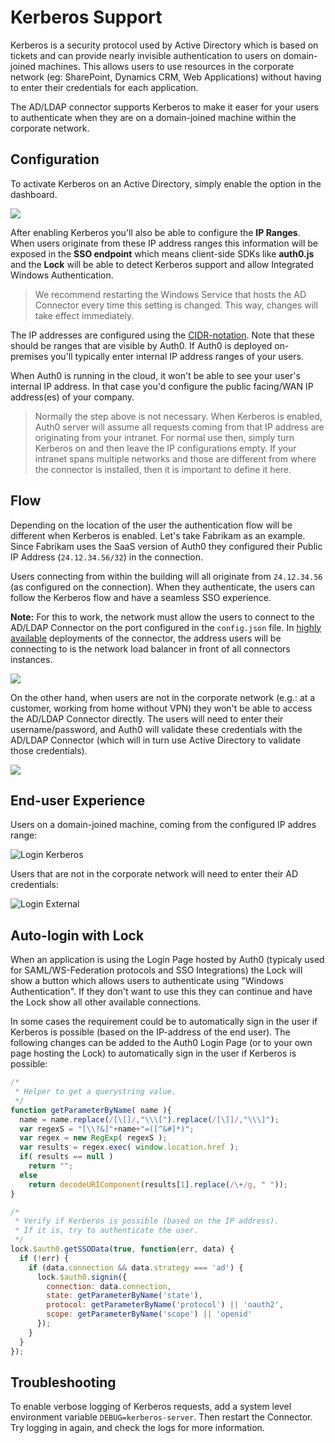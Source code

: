 # Kerberos Support

Kerberos is a security protocol used by Active Directory which is based on tickets and can provide nearly invisible authentication to users on domain-joined machines. This allows users to use resources in the corporate network (eg: SharePoint, Dynamics CRM, Web Applications) without having to enter their credentials for each application.

The AD/LDAP connector supports Kerberos to make it easer for your users to authenticate when they are on a domain-joined machine within the corporate network.

## Configuration 

To activate Kerberos on an Active Directory, simply enable the option in the dashboard.

![](/media/articles/connector/kerberos/connector-kerberos-configuration.png)

After enabling Kerberos you'll also be able to configure the **IP Ranges**. When users originate from these IP address ranges this information will be exposed in the **SSO endpoint** which means client-side SDKs like **auth0.js** and the **Lock** will be able to detect Kerberos support and allow Integrated Windows Authentication.

> We recommend restarting the Windows Service that hosts the AD Connector every time this setting is changed. This way, changes will take effect immediately.

The IP addresses are configured using the [CIDR-notation](http://en.wikipedia.org/wiki/Classless_Inter-Domain_Routing). Note that these should be ranges that are visible by Auth0. If Auth0 is deployed on-premises you'll typically enter internal IP address ranges of your users. 

When Auth0 is running in the cloud, it won't be able to see your user's internal IP address. In that case you'd configure the public facing/WAN IP address(es) of your company.

> Normally the step above is not necessary. When Kerberos is enabled, Auth0 server will assume all requests coming from that IP address are originating from your intranet. For normal use then, simply turn Kerberos on and then leave the IP configurations empty. If your intranet spans multiple networks and those are different from where the connector is installed, then it is important to define it here.

## Flow

Depending on the location of the user the authentication flow will be different when Kerberos is enabled. Let's take Fabrikam as an example. Since Fabrikam uses the SaaS version of Auth0 they configured their Public IP Address (`24.12.34.56/32`) in the connection.

Users connecting from within the building will all originate from `24.12.34.56` (as configured on the connection). When they authenticate, the users can follow the Kerberos flow and have a seamless SSO experience.

**Note:** For this to work, the network must allow the users to connect to the AD/LDAP Connector on the port configured in the `config.json` file. In [highly available](/connector/high-availability) deployments of the connector, the address users will be connecting to is the network load balancer in front of all connectors instances.

![](/media/articles/connector/kerberos/connector-kerberos-flow.png)

On the other hand, when users are not in the corporate network (e.g.: at a customer, working from home without VPN) they won't be able to access the AD/LDAP Connector directly. The users will need to enter their username/password, and Auth0 will validate these credentials with the AD/LDAP Connector (which will in turn use Active Directory to validate those credentials).

![](/media/articles/connector/kerberos/connector-credentials-flow.png)

## End-user Experience

Users on a domain-joined machine, coming from the configured IP addres range:

![Login Kerberos](/media/articles/connector/kerberos/office-365-idp-login-kerberos.gif)

Users that are not in the corporate network will need to enter their AD credentials:

![Login External](/media/articles/connector/kerberos/office-365-idp-login-external.gif)

## Auto-login with Lock

When an application is using the Login Page hosted by Auth0 (typicaly used for SAML/WS-Federation protocols and SSO Integrations) the Lock will show a button which allows users to authenticate using "Windows Authentication". If they don't want to use this they can continue and have the Lock show all other available connections.

In some cases the requirement could be to automatically sign in the user if Kerberos is possible (based on the IP-address of the end user). The following changes can be added to the Auth0 Login Page (or to your own page hosting the Lock) to automatically sign in the user if Kerberos is possible:

```js
/*
 * Helper to get a querystring value.
 */
function getParameterByName( name ){
  name = name.replace(/[\[]/,"\\\[").replace(/[\]]/,"\\\]");
  var regexS = "[\\?&]"+name+"=([^&#]*)";
  var regex = new RegExp( regexS );
  var results = regex.exec( window.location.href );
  if( results == null )
    return "";
  else
    return decodeURIComponent(results[1].replace(/\+/g, " "));
}

/*
 * Verify if Kerberos is possible (based on the IP address).
 * If it is, try to authenticate the user.
 */
lock.$auth0.getSSOData(true, function(err, data) {
  if (!err) {
    if (data.connection && data.strategy === 'ad') {
      lock.$auth0.signin({
        connection: data.connection,
        state: getParameterByName('state'),
        protocol: getParameterByName('protocol') || 'oauth2',
        scope: getParameterByName('scope') || 'openid'
      });
    }
  }
});
```
## Troubleshooting

To enable verbose logging of Kerberos requests, add a system level environment variable `DEBUG=kerberos-server`. Then restart the Connector. Try logging in again, and check the logs for more information.
